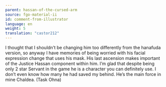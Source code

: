 ```yaml
---
parent: hassan-of-the-cursed-arm
source: fgo-material-ii
id: comment-from-illustrator
language: en
weight: 5
translation: "castor212"
---
```


I thought that I shouldn’t be changing him too differently from the hanafuda version, so anyway I have memories of being worried with his facial expression change that uses his mask. His last ascension makes important of the Justice Hassan component within him. I’m glad that despite being only 2 star Servant in the game he is a character you can definitely use. I don’t even know how many he had saved my behind. He’s the main force in mine Chaldea. (Task Ohna)
